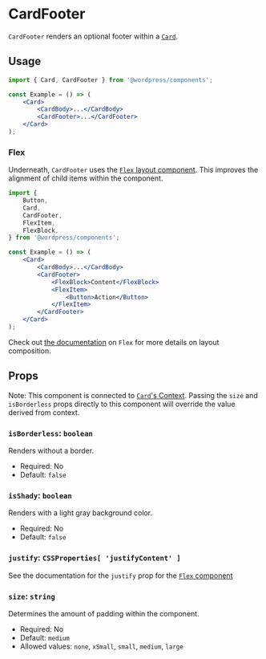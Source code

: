 # CardFooter

`CardFooter` renders an optional footer within a [`Card`](/packages/componnents/src/card/card/README.md).

## Usage

```jsx
import { Card, CardFooter } from '@wordpress/components';

const Example = () => (
	<Card>
 		<CardBody>...</CardBody>
 		<CardFooter>...</CardFooter>
	</Card>
);
```

### Flex

Underneath, `CardFooter` uses the [`Flex` layout component](/packages/componnents/src/flex/flex/README.md). This improves the alignment of child items within the component.

```jsx
import {
	Button,
	Card,
	CardFooter,
	FlexItem,
	FlexBlock,
} from '@wordpress/components';

const Example = () => (
	<Card>
		<CardBody>...</CardBody>
		<CardFooter>
			<FlexBlock>Content</FlexBlock>
			<FlexItem>
				<Button>Action</Button>
			</FlexItem>
		</CardFooter>
	</Card>
);
```

Check out [the documentation](/packages/componnents/src/flex/flex/README.md) on `Flex` for more details on layout composition.

## Props

Note: This component is connected to [`Card`'s Context](/packages/componnents/src/card/card/README.md#context). Passing the `size` and `isBorderless` props directly to this component will override the value derived from context.

### `isBorderless`: `boolean`

Renders without a border.

- Required: No
- Default: `false`

### `isShady`: `boolean`

Renders with a light gray background color.

-   Required: No
-   Default: `false`

### `justify`: `CSSProperties[ 'justifyContent' ]`

See the documentation for the `justify` prop for the [`Flex` component](/packages/componnents/src/flex/flex/README.md#justify)

### `size`: `string`

Determines the amount of padding within the component.

- Required: No
- Default: `medium`
- Allowed values: `none`, `xSmall`, `small`, `medium`, `large`
